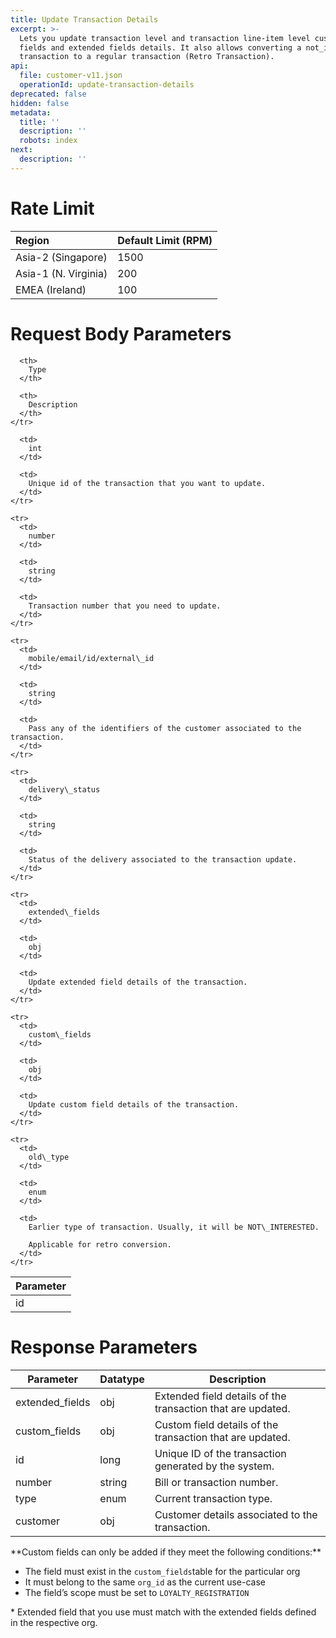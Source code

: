 ```yaml
---
title: Update Transaction Details
excerpt: >-
  Lets you update transaction level and transaction line-item level custom
  fields and extended fields details. It also allows converting a not_interested
  transaction to a regular transaction (Retro Transaction).
api:
  file: customer-v11.json
  operationId: update-transaction-details
deprecated: false
hidden: false
metadata:
  title: ''
  description: ''
  robots: index
next:
  description: ''
---
```

# Rate Limit

| Region               | Default Limit (RPM) |
| :------------------- | :------------------ |
| Asia-2 (Singapore)   | 1500                |
| Asia-1 (N. Virginia) | 200                 |
| EMEA (Ireland)       | 100                 |

# Request Body Parameters

<Table align={["left","left","left"]}>
  <thead>
    <tr>
      <th>
        Parameter
      </th>

      <th>
        Type
      </th>

      <th>
        Description
      </th>
    </tr>
  </thead>

  <tbody>
    <tr>
      <td>
        id
      </td>

      <td>
        int
      </td>

      <td>
        Unique id of the transaction that you want to update.
      </td>
    </tr>

    <tr>
      <td>
        number
      </td>

      <td>
        string
      </td>

      <td>
        Transaction number that you need to update.
      </td>
    </tr>

    <tr>
      <td>
        mobile/email/id/external\_id
      </td>

      <td>
        string
      </td>

      <td>
        Pass any of the identifiers of the customer associated to the transaction.
      </td>
    </tr>

    <tr>
      <td>
        delivery\_status
      </td>

      <td>
        string
      </td>

      <td>
        Status of the delivery associated to the transaction update. 
      </td>
    </tr>

    <tr>
      <td>
        extended\_fields
      </td>

      <td>
        obj
      </td>

      <td>
        Update extended field details of the transaction.
      </td>
    </tr>

    <tr>
      <td>
        custom\_fields
      </td>

      <td>
        obj
      </td>

      <td>
        Update custom field details of the transaction.
      </td>
    </tr>

    <tr>
      <td>
        old\_type
      </td>

      <td>
        enum
      </td>

      <td>
        Earlier type of transaction. Usually, it will be NOT\_INTERESTED.  

        Applicable for retro conversion.
      </td>
    </tr>
  </tbody>
</Table>

# Response Parameters

| Parameter        | Datatype | Description                                                  |
| ---------------- | -------- | ------------------------------------------------------------ |
| extended\_fields | obj      | Extended field details  of the transaction that are updated. |
| custom\_fields   | obj      | Custom field details of the transaction that are updated.    |
| id               | long     | Unique ID of the transaction generated by the system.        |
| number           | string   | Bill or transaction number.                                  |
| type             | enum     | Current transaction type.                                    |
| customer         | obj      | Customer details associated to the transaction.              |

<Note title="Note">
**Custom fields can only be added if they meet the following conditions:**

*   The field must exist in the `custom_fields`table for the particular org
*   It must belong to the same `org_id` as the current use-case
*   The field’s scope must be set to `LOYALTY_REGISTRATION`
</Note>

<Note title="Note">
*   Extended field that you use must match with the extended fields defined in the respective org.
</Note>